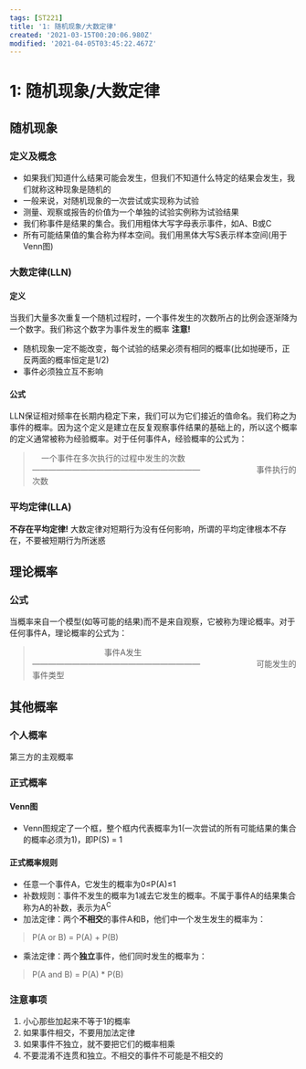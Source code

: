 ```yaml
---
tags: [ST221]
title: '1: 随机现象/大数定律'
created: '2021-03-15T00:20:06.980Z'
modified: '2021-04-05T03:45:22.467Z'
---
```


# 1: 随机现象/大数定律

## 随机现象
### 定义及概念
- 如果我们知道什么结果可能会发生，但我们不知道什么特定的结果会发生，我们就称这种现象是随机的
- 一般来说，对随机现象的一次尝试或实现称为试验
- 测量、观察或报告的价值为一个单独的试验实例称为试验结果
- 我们称事件是结果的集合。我们用粗体大写字母表示事件，如A、B或C
- 所有可能结果值的集合称为样本空间。我们用黑体大写S表示样本空间(用于Venn图)

### 大数定律(LLN)
#### 定义
当我们大量多次重复一个随机过程时，一个事件发生的次数所占的比例会逐渐降为一个数字。我们称这个数字为事件发生的概率
**注意!**
- 随机现象一定不能改变，每个试验的结果必须有相同的概率(比如抛硬币，正反两面的概率恒定是1/2)
- 事件必须独立互不影响
#### 公式
LLN保证相对频率在长期内稳定下来，我们可以为它们接近的值命名。我们称之为事件的概率。因为这个定义是建立在反复观察事件结果的基础上的，所以这个概率的定义通常被称为经验概率。对于任何事件A，经验概率的公式为：
> &nbsp;&nbsp;&nbsp;&nbsp;一个事件在多次执行的过程中发生的次数
—————————————————————
&nbsp;&nbsp;&nbsp;&nbsp;&nbsp;&nbsp;&nbsp;&nbsp;&nbsp;&nbsp;&nbsp;&nbsp;&nbsp;&nbsp;&nbsp;&nbsp;&nbsp;&nbsp;&nbsp;&nbsp;&nbsp;&nbsp;&nbsp;&nbsp;事件执行的次数

### 平均定律(LLA)
**不存在平均定律!**
大数定律对短期行为没有任何影响，所谓的平均定律根本不存在，不要被短期行为所迷惑

## 理论概率
### 公式
当概率来自一个模型(如等可能的结果)而不是来自观察，它被称为理论概率。对于任何事件A，理论概率的公式为：
> &nbsp;&nbsp;&nbsp;&nbsp;&nbsp;&nbsp;&nbsp;&nbsp;&nbsp;&nbsp;&nbsp;&nbsp;&nbsp;&nbsp;&nbsp;&nbsp;&nbsp;&nbsp;&nbsp;&nbsp;&nbsp;&nbsp;&nbsp;&nbsp;&nbsp;&nbsp;&nbsp;&nbsp;&nbsp;&nbsp;&nbsp;&nbsp;事件A发生
—————————————————————
&nbsp;&nbsp;&nbsp;&nbsp;&nbsp;&nbsp;&nbsp;&nbsp;&nbsp;&nbsp;&nbsp;&nbsp;&nbsp;&nbsp;&nbsp;&nbsp;&nbsp;&nbsp;&nbsp;&nbsp;&nbsp;&nbsp;&nbsp;&nbsp;可能发生的事件类型

## 其他概率
### 个人概率
第三方的主观概率

### 正式概率
#### Venn图
- Venn图规定了一个框，整个框内代表概率为1(一次尝试的所有可能结果的集合的概率必须为1)，即P(S) = 1

#### 正式概率规则
- 任意一个事件A，它发生的概率为0≤P(A)≤1
- 补数规则：事件不发生的概率为1减去它发生的概率。不属于事件A的结果集合称为A的补数，表示为A<sup>C</sup>
- 加法定律：两个**不相交**的事件A和B，他们中一个发生发生的概率为：
> P(A or B) = P(A) + P(B)
- 乘法定律：两个**独立**事件，他们同时发生的概率为：
> P(A and B) = P(A) * P(B)

### 注意事项
1. 小心那些加起来不等于1的概率
2. 如果事件相交，不要用加法定律
3. 如果事件不独立，就不要把它们的概率相乘
4. 不要混淆不连贯和独立。不相交的事件不可能是不相交的
















